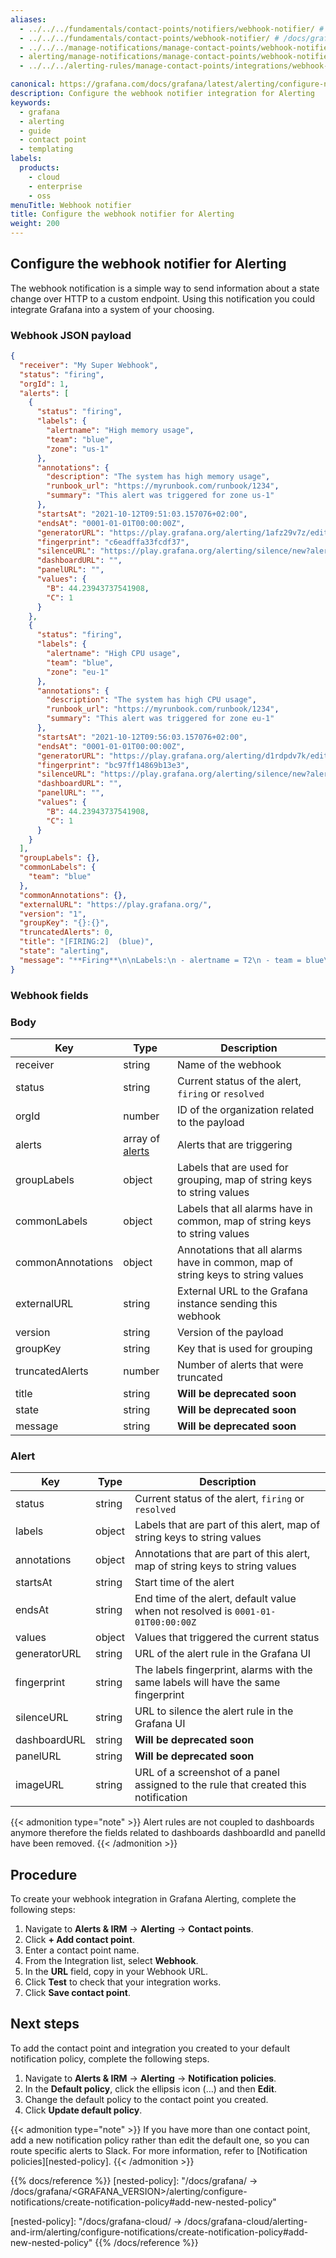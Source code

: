 ```yaml
---
aliases:
  - ../../../fundamentals/contact-points/notifiers/webhook-notifier/ # /docs/grafana/<GRAFANA_VERSION>/alerting/fundamentals/contact-points/notifiers/webhook-notifier/
  - ../../../fundamentals/contact-points/webhook-notifier/ # /docs/grafana/<GRAFANA_VERSION>/alerting/fundamentals/contact-points/webhook-notifier/
  - ../../../manage-notifications/manage-contact-points/webhook-notifier/ # /docs/grafana/<GRAFANA_VERSION>/alerting/manage-notifications/manage-contact-points/webhook-notifier/
  - alerting/manage-notifications/manage-contact-points/webhook-notifier/
  - ../../../alerting-rules/manage-contact-points/integrations/webhook-notifier/ # /docs/grafana/<GRAFANA_VERSION>/alerting/alerting-rules/manage-contact-points/integrations/webhook-notifier/

canonical: https://grafana.com/docs/grafana/latest/alerting/configure-notifications/manage-contact-points/integrations/webhook-notifier/
description: Configure the webhook notifier integration for Alerting
keywords:
  - grafana
  - alerting
  - guide
  - contact point
  - templating
labels:
  products:
    - cloud
    - enterprise
    - oss
menuTitle: Webhook notifier
title: Configure the webhook notifier for Alerting
weight: 200
---
```


## Configure the webhook notifier for Alerting

The webhook notification is a simple way to send information about a state change over HTTP to a custom endpoint. Using this notification you could integrate Grafana into a system of your choosing.

### Webhook JSON payload

```json
{
  "receiver": "My Super Webhook",
  "status": "firing",
  "orgId": 1,
  "alerts": [
    {
      "status": "firing",
      "labels": {
        "alertname": "High memory usage",
        "team": "blue",
        "zone": "us-1"
      },
      "annotations": {
        "description": "The system has high memory usage",
        "runbook_url": "https://myrunbook.com/runbook/1234",
        "summary": "This alert was triggered for zone us-1"
      },
      "startsAt": "2021-10-12T09:51:03.157076+02:00",
      "endsAt": "0001-01-01T00:00:00Z",
      "generatorURL": "https://play.grafana.org/alerting/1afz29v7z/edit",
      "fingerprint": "c6eadffa33fcdf37",
      "silenceURL": "https://play.grafana.org/alerting/silence/new?alertmanager=grafana&matchers=alertname%3DT2%2Cteam%3Dblue%2Czone%3Dus-1",
      "dashboardURL": "",
      "panelURL": "",
      "values": {
        "B": 44.23943737541908,
        "C": 1
      }
    },
    {
      "status": "firing",
      "labels": {
        "alertname": "High CPU usage",
        "team": "blue",
        "zone": "eu-1"
      },
      "annotations": {
        "description": "The system has high CPU usage",
        "runbook_url": "https://myrunbook.com/runbook/1234",
        "summary": "This alert was triggered for zone eu-1"
      },
      "startsAt": "2021-10-12T09:56:03.157076+02:00",
      "endsAt": "0001-01-01T00:00:00Z",
      "generatorURL": "https://play.grafana.org/alerting/d1rdpdv7k/edit",
      "fingerprint": "bc97ff14869b13e3",
      "silenceURL": "https://play.grafana.org/alerting/silence/new?alertmanager=grafana&matchers=alertname%3DT1%2Cteam%3Dblue%2Czone%3Deu-1",
      "dashboardURL": "",
      "panelURL": "",
      "values": {
        "B": 44.23943737541908,
        "C": 1
      }
    }
  ],
  "groupLabels": {},
  "commonLabels": {
    "team": "blue"
  },
  "commonAnnotations": {},
  "externalURL": "https://play.grafana.org/",
  "version": "1",
  "groupKey": "{}:{}",
  "truncatedAlerts": 0,
  "title": "[FIRING:2]  (blue)",
  "state": "alerting",
  "message": "**Firing**\n\nLabels:\n - alertname = T2\n - team = blue\n - zone = us-1\nAnnotations:\n - description = This is the alert rule checking the second system\n - runbook_url = https://myrunbook.com\n - summary = This is my summary\nSource: https://play.grafana.org/alerting/1afz29v7z/edit\nSilence: https://play.grafana.org/alerting/silence/new?alertmanager=grafana&matchers=alertname%3DT2%2Cteam%3Dblue%2Czone%3Dus-1\n\nLabels:\n - alertname = T1\n - team = blue\n - zone = eu-1\nAnnotations:\nSource: https://play.grafana.org/alerting/d1rdpdv7k/edit\nSilence: https://play.grafana.org/alerting/silence/new?alertmanager=grafana&matchers=alertname%3DT1%2Cteam%3Dblue%2Czone%3Deu-1\n"
}
```

### Webhook fields

### Body

| Key               | Type                      | Description                                                                     |
| ----------------- | ------------------------- | ------------------------------------------------------------------------------- |
| receiver          | string                    | Name of the webhook                                                             |
| status            | string                    | Current status of the alert, `firing` or `resolved`                             |
| orgId             | number                    | ID of the organization related to the payload                                   |
| alerts            | array of [alerts](#alert) | Alerts that are triggering                                                      |
| groupLabels       | object                    | Labels that are used for grouping, map of string keys to string values          |
| commonLabels      | object                    | Labels that all alarms have in common, map of string keys to string values      |
| commonAnnotations | object                    | Annotations that all alarms have in common, map of string keys to string values |
| externalURL       | string                    | External URL to the Grafana instance sending this webhook                       |
| version           | string                    | Version of the payload                                                          |
| groupKey          | string                    | Key that is used for grouping                                                   |
| truncatedAlerts   | number                    | Number of alerts that were truncated                                            |
| title             | string                    | **Will be deprecated soon**                                                     |
| state             | string                    | **Will be deprecated soon**                                                     |
| message           | string                    | **Will be deprecated soon**                                                     |

### Alert

| Key          | Type   | Description                                                                        |
| ------------ | ------ | ---------------------------------------------------------------------------------- |
| status       | string | Current status of the alert, `firing` or `resolved`                                |
| labels       | object | Labels that are part of this alert, map of string keys to string values            |
| annotations  | object | Annotations that are part of this alert, map of string keys to string values       |
| startsAt     | string | Start time of the alert                                                            |
| endsAt       | string | End time of the alert, default value when not resolved is `0001-01-01T00:00:00Z`   |
| values       | object | Values that triggered the current status                                           |
| generatorURL | string | URL of the alert rule in the Grafana UI                                            |
| fingerprint  | string | The labels fingerprint, alarms with the same labels will have the same fingerprint |
| silenceURL   | string | URL to silence the alert rule in the Grafana UI                                    |
| dashboardURL | string | **Will be deprecated soon**                                                        |
| panelURL     | string | **Will be deprecated soon**                                                        |
| imageURL     | string | URL of a screenshot of a panel assigned to the rule that created this notification |

{{< admonition type="note" >}}
Alert rules are not coupled to dashboards anymore therefore the fields related to dashboards dashboardId and panelId have been removed.
{{< /admonition >}}

## Procedure

To create your webhook integration in Grafana Alerting, complete the following steps:

1. Navigate to **Alerts & IRM** -> **Alerting** -> **Contact points**.
1. Click **+ Add contact point**.
1. Enter a contact point name.
1. From the Integration list, select **Webhook**.
1. In the **URL** field, copy in your Webhook URL.
1. Click **Test** to check that your integration works.
1. Click **Save contact point**.

## Next steps

To add the contact point and integration you created to your default notification policy, complete the following steps.

1. Navigate to **Alerts & IRM** -> **Alerting** -> **Notification policies**.
1. In the **Default policy**, click the ellipsis icon (…) and then **Edit**.
1. Change the default policy to the contact point you created.
1. Click **Update default policy**.

{{< admonition type="note" >}}
If you have more than one contact point, add a new notification policy rather than edit the default one, so you can route specific alerts to Slack. For more information, refer to [Notification policies][nested-policy].
{{< /admonition >}}

{{% docs/reference %}}
[nested-policy]: "/docs/grafana/ -> /docs/grafana/<GRAFANA_VERSION>/alerting/configure-notifications/create-notification-policy#add-new-nested-policy"

[nested-policy]: "/docs/grafana-cloud/ -> /docs/grafana-cloud/alerting-and-irm/alerting/configure-notifications/create-notification-policy#add-new-nested-policy"
{{% /docs/reference %}}

